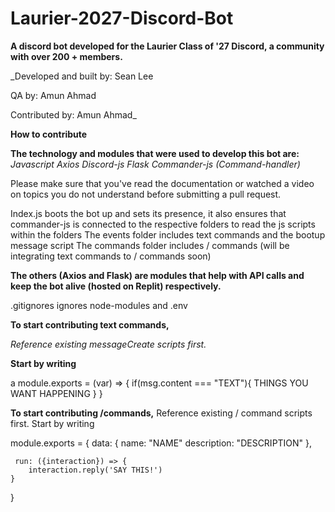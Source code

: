 # Laurier-2027-Discord-Bot

**A discord bot developed for the Laurier Class of '27 Discord, a community with over 200 + members.**

_Developed and built by: Sean Lee

QA by: Amun Ahmad

Contributed by: Amun Ahmad_

**How to contribute**

**The technology and modules that were used to develop this bot are:**
_Javascript
Axios
Discord-js
Flask
Commander-js (Command-handler)_

Please make sure that you've read the documentation or watched a video on topics you do not understand before submitting a pull request.

Index.js boots the bot up and sets its presence, it also ensures that commander-js is connected to the respective folders to read the js scripts within the folders
The events folder includes text commands and the bootup message script
The commands folder includes / commands (will be integrating text commands to / commands soon)

**The others (Axios and Flask) are modules that help with API calls and keep the bot alive (hosted on Replit) respectively.**

.gitignores ignores node-modules and .env

**To start contributing text commands,**

_Reference existing messageCreate scripts first._

**Start by writing**

a module.exports = (var) => {
	if(msg.content === "TEXT"){
	THINGS YOU WANT HAPPENING
	}
}

**To start contributing /commands,**
Reference existing / command scripts first.
Start by writing

module.exports = {
	data: {
		name: "NAME"
		description: "DESCRIPTION"
	},

	 run: ({interaction}) => {
        interaction.reply('SAY THIS!')
    }
}

